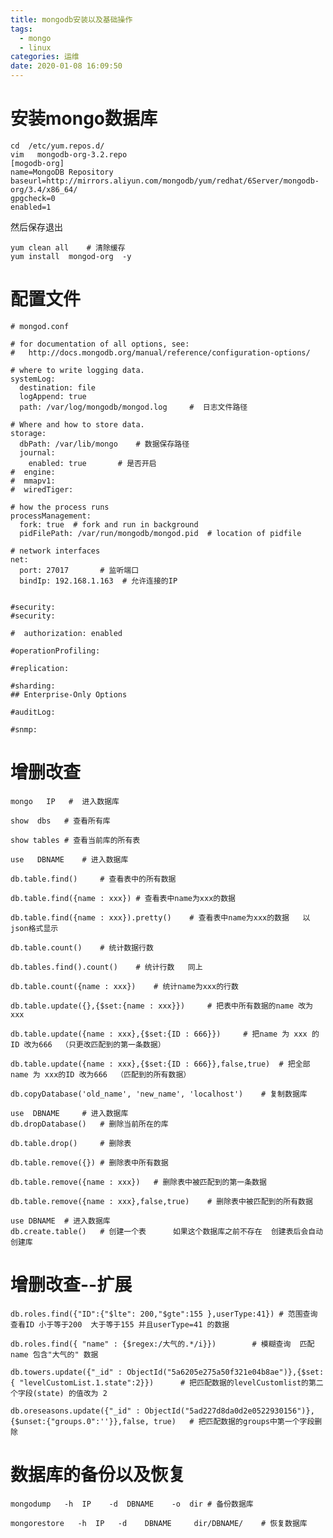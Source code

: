 ```yaml
---
title: mongodb安装以及基础操作
tags:
  - mongo
  - linux
categories: 运维
date: 2020-01-08 16:09:50
---
```

# 安装mongo数据库
	
	cd  /etc/yum.repos.d/
	vim   mongodb-org-3.2.repo
	[mogodb-org]
	name=MongoDB Repository
	baseurl=http://mirrors.aliyun.com/mongodb/yum/redhat/6Server/mongodb-org/3.4/x86_64/
	gpgcheck=0
	enabled=1

然后保存退出

	yum clean all    # 清除缓存
	yum install  mongod-org  -y

# 配置文件

	# mongod.conf

	# for documentation of all options, see:
	#   http://docs.mongodb.org/manual/reference/configuration-options/

	# where to write logging data.
	systemLog:
	  destination: file
	  logAppend: true
	  path: /var/log/mongodb/mongod.log     #  日志文件路径

	# Where and how to store data.
	storage:
	  dbPath: /var/lib/mongo	# 数据保存路径
	  journal:
	    enabled: true		# 是否开启
	#  engine:
	#  mmapv1:
	#  wiredTiger:
	
	# how the process runs
	processManagement:
	  fork: true  # fork and run in background
	  pidFilePath: /var/run/mongodb/mongod.pid  # location of pidfile

	# network interfaces
	net:
	  port: 27017		# 监听端口
	  bindIp: 192.168.1.163  # 允许连接的IP


	#security:
	#security:

	#  authorization: enabled

	#operationProfiling:

	#replication:

	#sharding:
	## Enterprise-Only Options

	#auditLog:

	#snmp:

# 增删改查

	mongo   IP   #  进入数据库

	show  dbs	# 查看所有库

	show tables	# 查看当前库的所有表

	use   DBNAME	# 进入数据库

	db.table.find()		# 查看表中的所有数据

	db.table.find({name : xxx})	# 查看表中name为xxx的数据

	db.table.find({name : xxx}).pretty()	# 查看表中name为xxx的数据   以json格式显示

	db.table.count()	# 统计数据行数

	db.tables.find().count()	# 统计行数   同上

	db.table.count({name : xxx})	# 统计name为xxx的行数

	db.table.update({},{$set:{name : xxx}})		# 把表中所有数据的name 改为 xxx

	db.table.update({name : xxx},{$set:{ID : 666}})		# 把name 为 xxx 的ID 改为666  （只更改匹配到的第一条数据）

	db.table.update({name : xxx},{$set:{ID : 666}},false,true)	# 把全部name 为 xxx的ID 改为666  （匹配到的所有数据）

	db.copyDatabase('old_name', 'new_name', 'localhost')	# 复制数据库

	use  DBNAME 	# 进入数据库
	db.dropDatabase()	# 删除当前所在的库

	db.table.drop()		# 删除表

	db.table.remove({})	# 删除表中所有数据

	db.table.remove({name : xxx})	# 删除表中被匹配到的第一条数据

	db.table.remove({name : xxx},false,true)	# 删除表中被匹配到的所有数据

	use DBNAME 	# 进入数据库
	db.create.table()	# 创建一个表      如果这个数据库之前不存在  创建表后会自动创建库


# 增删改查--扩展
	
	db.roles.find({"ID":{"$lte": 200,"$gte":155 },userType:41})	# 范围查询  查看ID 小于等于200  大于等于155 并且userType=41 的数据

	db.roles.find({ "name" : {$regex:/大气的.*/i}})		# 模糊查询	匹配name 包含"大气的" 数据
	
	db.towers.update({"_id" : ObjectId("5a6205e275a50f321e04b8ae")},{$set:{ "levelCustomList.1.state":2}})		# 把匹配数据的levelCustomlist的第二个字段(state) 的值改为 2

	db.oreseasons.update({"_id" : ObjectId("5ad227d8da0d2e0522930156")},{$unset:{"groups.0":''}},false, true)	# 把匹配数据的groups中第一个字段删除


# 数据库的备份以及恢复

	mongodump   -h  IP    -d  DBNAME    -o  dir	# 备份数据库

	mongorestore   -h  IP   -d    DBNAME     dir/DBNAME/	# 恢复数据库

